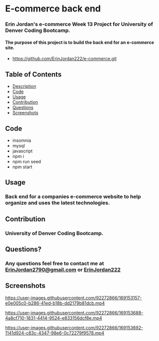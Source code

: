 # E-commerce back end

### Erin Jordan's e-commerce Week 13 Project for University of Denver Coding Bootcamp. 
#### The purpose of this project is to build the back end for an e-commerce site.

* https://github.com/ErinJordan222/e-commerce.git

## Table of Contents
* [Description](#description)
* [Code](#code)
* [Usage](#usage)
* [Contribution](#contribution)
* [Questions](#questions)
* [Screenshots](#screenshots)


## Code
* insomnia
* mysql
* javascript
* npm i
* npm run seed
* npm start

## Usage
### Back end for a companies e-commerce website to help organize and uses the latest technologies.

## Contribution
### University of Denver Coding Bootcamp.

## Questions?
### Any questions feel free to contact me at <a href="https://erinjordan2790@gmail.com">ErinJordan2790@gmail.com</a> or <a href="https://github.com/ErinJordan222">ErinJordan222</a>

## Screenshots

https://user-images.githubusercontent.com/92272866/169153157-e0e005c0-b286-41ed-b18b-dd2179b81dcb.mp4



https://user-images.githubusercontent.com/92272866/169153688-4a8cf710-1831-4414-9524-e833156dcf8e.mp4



https://user-images.githubusercontent.com/92272866/169153692-1141d924-c83c-4347-98e6-0c72279f9578.mp4

